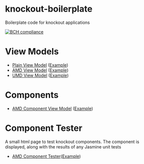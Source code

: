 # knockout-boilerplate
Boilerplate code for knockout applications

[![BCH compliance](https://bettercodehub.com/edge/badge/jonathantwite/knockout-boilerplate?branch=master)](https://bettercodehub.com/)

# View Models
* [Plain View Model](https://github.com/jonathantwite/knockout-boilerplate/blob/master/src/PlainViewModel.js) ([Example](https://github.com/jonathantwite/knockout-boilerplate/blob/master/examples/PlainViewModel.js))
* [AMD View Model](https://github.com/jonathantwite/knockout-boilerplate/blob/master/src/PlainViewModel-amd.js) ([Example](https://github.com/jonathantwite/knockout-boilerplate/blob/master/examples/PlainViewModel-amd.js))
* [UMD View Model](https://github.com/jonathantwite/knockout-boilerplate/blob/master/src/PlainViewModel-umd.js) ([Example](https://github.com/jonathantwite/knockout-boilerplate/blob/master/examples/PlainViewModel-umd.js))

# Components
* [AMD Component View Model](https://github.com/jonathantwite/knockout-boilerplate/blob/master/src/ComponentViewModel-amd.js) ([Example](https://github.com/jonathantwite/knockout-boilerplate/blob/master/examples/ComponentViewModel-amd.js))

# Component Tester
A small html page to test knockout components.  The component is displayed, along with the results of any Jasmine unit tests
* [AMD Component Tester](https://github.com/jonathantwite/knockout-boilerplate/tree/master/src/component-tester-amd/)([Example](https://github.com/jonathantwite/knockout-boilerplate/tree/master/examples/component-tester-amd/))
